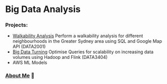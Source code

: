 # Big Data Analysis


### Projects:
- [Walkability Analysis](../master/WalkabilityAnalysis/report.pdf) Perform a walkability analysis for different neighbourhoods in the Greater Sydney area using SQL and Google Map API (DATA2001)
- [Big Data Turning](../master/BigDataTuningFlink/Final-DATA3404-Report.pdf) Optimise Queries for scalability on increasing data volumes using Hadoop and Flink (DATA3404)
- AWS ML Models


### [About Me](https://github.com/YiranJing/AboutMe/blob/master/README.md) 🌱
